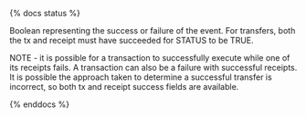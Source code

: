 {% docs status %}

Boolean representing the success or failure of the event.
For transfers, both the tx and receipt must have succeeded for STATUS to be TRUE. 

NOTE - it is possible for a transaction to successfully execute while one of its receipts fails. A transaction can also be a failure with successful receipts. It is possible the approach taken to determine a successful transfer is incorrect, so both tx and receipt success fields are available.

{% enddocs %}
